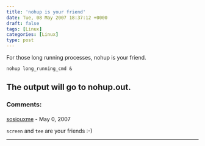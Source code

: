 ```yaml
---
title: 'nohup is your friend'
date: Tue, 08 May 2007 18:37:12 +0000
draft: false
tags: [Linux]
categories: [Linux]
type: post
---
```


For those long running processes, nohup is your friend.

`nohup long_running_cmd &`

The output will go to nohup.out.
---
### Comments:
#### 
[sosiouxme](http://lukemeyer.net/ "luke.rt.meyer@gmail.com") - <time datetime="2007-05-13 08:37:46">May 0, 2007</time>

`screen` and `tee` are your friends :-)
<hr />
